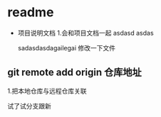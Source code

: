 # readme
+ 项目说明文档
    1.会和项目文档一起
    asdasd
    asdas

    sadasdasdagailegai 
修改一下文件

## git remote add origin 仓库地址
1.把本地仓库与远程仓库关联


试了试分支跟新